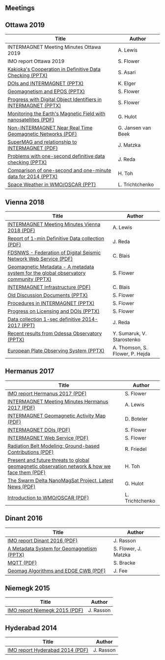 ## Meetings

## Ottawa 2019

| Title  | Author |
|--------|--------|
|INTERMAGNET Meeting Minutes Ottawa 2019|A. Lewis|
|IMO report Ottawa 2019|S. Flower|
|[Kakioka's Cooperation in Definitive Data Checking (PPTX)](/meetings/2019-Ottawa/Asari-KakiokaIntermagnet2019.pptx)|S. Asari|
|[DOIs and INTERMAGNET (PPTX)](/meetings/2019-Ottawa/Elger-INTERMAGNET-WS-slides.pptx)|K. Elger|
|[Geomagnetism and EPOS (PPTX)](/meetings/2019-Ottawa/Flower-GeomagAndEPOS.pptx)|S. Flower|
|[Progress with Digital Object Identifiers in INTERMAGNET (PPTX)](/meetings/2019-Ottawa/Flower-INTERMAGNET_DOIs.pptx)|S. Flower|
|[Monitoring the Earth's Magnetic Field with nanosatellites (PDF)](/meetings/2019-Ottawa/Hulot_et_al_NanoMagSat_Poster_IUGG_2019.pdf) |G. Hulot|
|[Non-INTERMAGNET Near Real Time Geomagnetic Networks (PDF)](/meetings/2019-Ottawa/JansenvanBeek-GeomagneticVariationNetworks.pdf)|G. Jansen van Beek|
|[SuperMAG and relationship to INTERMAGNET (PDF)](/meetings/2019-Ottawa/Matzka-Supermag_etc.pdf)|J. Matzka |
|[Problems with one-second definitive data checking (PPTX)](/meetings/2019-Ottawa/Reda-1sec_problems.pptx)| J. Reda | 
|[Comparison of one-second and one-minute data for 2014 (PPTX)](/meetings/2019-Ottawa/Toh-Min-Sec-Comparison.pptx)| H. Toh|
|[Space Weather in WMO/OSCAR (PPT)](/meetings/2019-Ottawa/Trichtchenko-Intermag_Ottawa_OSCAR_2019.ppt)|L. Trichtchenko|

## Vienna 2018

| Title  | Author |
|--------|--------|
|[INTERMAGNET Meeting Minutes Vienna 2018 (PDF)](/meetings/2018-Wien/Lewis_IMAGMinutesVienna-public-20181208.pdf/)|A. Lewis|
|[Report of 1-min Definitive Data collection (PDF)](/meetings/2018-Wien/Reda_DD_1min_1sec_collection_report_JRD.pdf)|J. Reda|
|[FDSNWS - Federation of Digital Seismic Network Web Service (PDF)](/meetings/2018-Wien/Blais_FDSNWS_CB.pdf)|C. Blais|
|[Geomagnetic Metadata - A metadata system for the global observatory community (PPTX)](/meetings/2018-Wien/Flower_GeomagneticMetadata.pptx)|S. Flower|
|[INTERMAGNET Infrastructure (PDF)](/meetings/2018-Wien/Blais_intermagnet-infrastructure_CB.pptx.pdf)|C. Blais|
|[Old Discussion Documents (PPTX)](/meetings/2018-Wien/Flower_OldDiscussionDocuments.pptx)|S. Flower|
|[Procedures in INTERMAGNET (PPTX)](/meetings/2018-Wien/Flower_ProceduresInINTERMAGNET.pptx)|S. Flower|
|[Progress on Licensing and DOIs (PPTX)](/meetings/2018-Wien/Flower_ProgressOnLicensingAndDOIs.pptx)|S. Flower|
|[Data collection 1-sec definitive 2014-2017 (PPT)](/meetings/2018-Wien/JReda-Providing_1-sec_2014_2017_jrd.ppt)|J. Reda|
|[Recent results from Odessa Observatory (PPTX)](/meetings/2018-Wien/Sumaruk_ODE.pptx)|Y. Sumaruk, V. Starostenko|
|[European Plate Observing System (PPTX)](/meetings/2018-Wien/AThomson-WP13_EPOS_INTERMAGNET_2018.pptx)|A. Thomson, S. Flower, P. Hejda|

## Hermanus 2017

| Title  | Author |
|--------|--------|
|[IMO report Hermanus 2017 (PDF)](/meetings/2017-Hermanus/Flower_ImagMeetingReportHermanus2017.pdf)|S. Flower|
|[INTERMAGNET Meeting Minutes Hermanus 2017 (PDF)](/meetings/2017-Hermanus/Lewis_INTERMAGNETMeetingMinutes-Hermanus2017_public.pdf)|A. Lewis|
|[INTERMAGNET Geomagnetic Activity Map (PDF)](/meetings/2017-Hermanus/Boteler_IntermagnetGeomagneticActivityMap.pdf)|D. Boteler|
|[INTERMAGNET DOIs (PDF)](/meetings/2017-Hermanus/Flower_INTERMAGNET_DOIs.pdf)|S. Flower|
|[INTERMAGNET Web Service (PDF)](/meetings/2017-Hermanus/Flower_INTERMAGNETWebService.pdf)|S. Flower|
|[Radiation Belt Modeling: Ground-based Contributions (PDF)](/meetings/2017-Hermanus/Friedel_IntermagnetTalk.pdf)|R. Friedel|
|[Present and future threats to global geomagnetic observation network & how we face them (PDF)](/meetings/2017-Hermanus/HiroakiToh_Day3AM.pdf)|H. Toh|
|[The Swarm Delta NanoMagSat Project, Latest News (PDF)](/meetings/2017-Hermanus/Hulot_et_al_NanoMagSat_reduced.pdf)|G. Hulot|
|[Introduction to WMO/OSCAR (PDF)](/meetings/2017-Hermanus/Tritchenko_WMO_OSCAR_for_Intermagnet.pdf)|L. Trichtchenko|

## Dinant 2016

| Title  | Author |
|--------|--------|
|[IMO report Dinant 2016 (PDF)](/meetings/2016-Dinant/Rasson-Imo_report_Dinant_2016.pdf)|J. Rasson|
|[A Metadata System for Geomagnetism (PPTX)](/meetings/2016-Dinant/Flower_MetadataSystemGeomagnetism.pptx)|S. Flower, J. Matzka|
|[MQTT (PDF)](/meetings/2016-Dinant/Bracke_mqtt.pdf)|S. Bracke|
|[Geomag Algorithms and EDGE CWB (PDF)](/meetings/2016-Dinant/Fee_geomag_algorithm_and_edge.pdf)|J. Fee|

## Niemegk 2015

| Title  | Author |
|--------|--------|
|[IMO report Niemegk 2015 (PDF)](/meetings/2015-Niemegk/Rasson_Imo_report_Niemegk_2015.pdf)|J. Rasson|

## Hyderabad 2014

| Title  | Author |
|--------|--------|
|[IMO report Hyderabad 2014 (PDF)](/meetings/2014-Hyderabad/Rasson_Imo_report_Hyderabad_2014.pdf)|J. Rasson|
